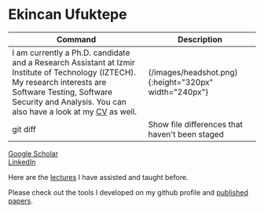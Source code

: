 # Ekincan Ufuktepe
| Command | Description |
| --- | --- |
| I am currently a Ph.D. candidate and a Research Assistant at Izmir Institute of Technology (IZTECH). My research interests are Software Testing, Software Security and Analysis. You can also have a look at my [CV](CV/EkincanUFUKTEPE_CV.pdf) as well. | (/images/headshot.png){:height="320px" width="240px"} |
| git diff | Show file differences that haven't been staged |

 

[Google Scholar](https://scholar.google.com.tr/citations?user=nMoEPfwAAAAJ&hl=en)  
[LinkedIn](https://www.linkedin.com/in/ekincan-ufuktepe-8a208944/)  


Here are the [lectures](lectures/prevLectures.md) I have assisted and taught before.

Please check out the tools I developed on my github profile and [published papers](publication/papers.md). 
